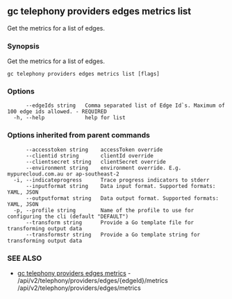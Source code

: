 ## gc telephony providers edges metrics list

Get the metrics for a list of edges.

### Synopsis

Get the metrics for a list of edges.

```
gc telephony providers edges metrics list [flags]
```

### Options

```
      --edgeIds string   Comma separated list of Edge Id`s. Maximum of 100 edge ids allowed. - REQUIRED
  -h, --help             help for list
```

### Options inherited from parent commands

```
      --accesstoken string    accessToken override
      --clientid string       clientId override
      --clientsecret string   clientSecret override
      --environment string    environment override. E.g. mypurecloud.com.au or ap-southeast-2
  -i, --indicateprogress      Trace progress indicators to stderr
      --inputformat string    Data input format. Supported formats: YAML, JSON
      --outputformat string   Data output format. Supported formats: YAML, JSON
  -p, --profile string        Name of the profile to use for configuring the cli (default "DEFAULT")
      --transform string      Provide a Go template file for transforming output data
      --transformstr string   Provide a Go template string for transforming output data
```

### SEE ALSO

* [gc telephony providers edges metrics](gc_telephony_providers_edges_metrics.html)	 - /api/v2/telephony/providers/edges/{edgeId}/metrics /api/v2/telephony/providers/edges/metrics



